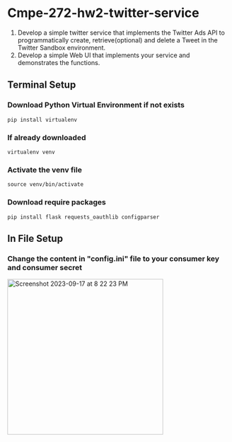 # Cmpe-272-hw2-twitter-service

1. Develop a simple twitter service that implements the Twitter Ads API to programmatically create, retrieve(optional) and delete a Tweet in the Twitter Sandbox environment.    
2. Develop a simple Web UI that  implements your service and demonstrates the functions.

## Terminal Setup

### Download Python Virtual Environment if not exists

    pip install virtualenv

### If already downloaded

    virtualenv venv

### Activate the venv file

    source venv/bin/activate

### Download require packages

    pip install flask requests_oauthlib configparser

## In File Setup

### Change the content in "config.ini" file to your consumer key and consumer secret
<img width="352" alt="Screenshot 2023-09-17 at 8 22 23 PM" src="https://github.com/XingzheZhao/Cmpe-272-hw2-twitter-service/assets/98489037/34ee8987-4e15-4d9f-afd3-81052358a574">




